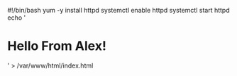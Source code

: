 #!/bin/bash
yum -y install httpd
systemctl enable httpd
systemctl start httpd
echo '<html><h1>Hello From Alex!</h1></html>' > /var/www/html/index.html
